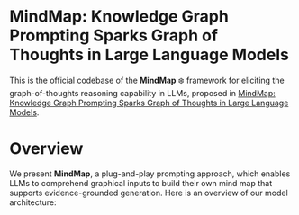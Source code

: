 # MindMap: Knowledge Graph Prompting Sparks Graph of Thoughts in Large Language Models
This is the official codebase of the **MindMap** :snowflake: framework for eliciting the graph-of-thoughts reasoning capability in LLMs, proposed in [MindMap: Knowledge Graph Prompting Sparks Graph of Thoughts in Large Language Models](https://arxiv.org/pdf/2308.09729.pdf).

# Overview
We present **MindMap**, a plug-and-play prompting approach, which enables LLMs to comprehend graphical inputs to build their own mind map that supports evidence-grounded generation. Here is an overview of our model architecture:


